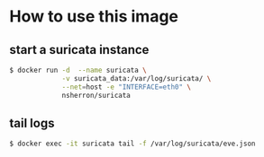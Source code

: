 # How to use this image

## start a suricata instance 

``` bash
$ docker run -d  --name suricata \
             -v suricata_data:/var/log/suricata/ \
             --net=host -e "INTERFACE=eth0" \
             nsherron/suricata
``` 

## tail logs
``` bash
$ docker exec -it suricata tail -f /var/log/suricata/eve.json
```


